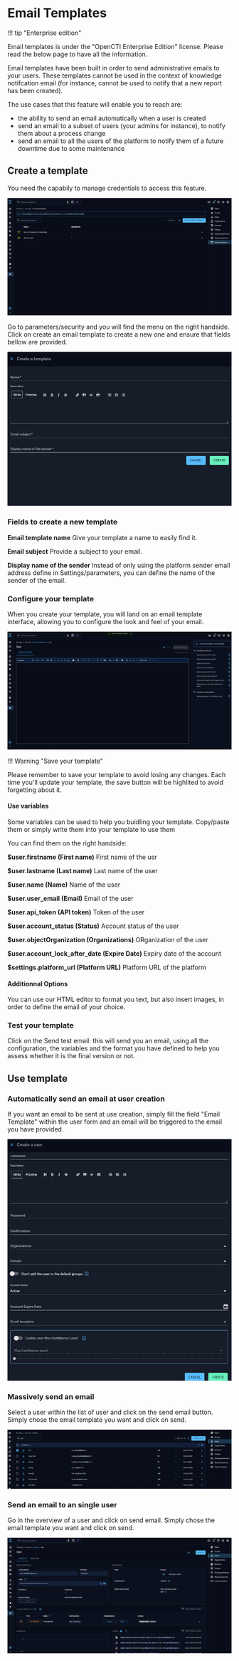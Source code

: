 # Email Templates

!!! tip "Enterprise edition"

   Email templates is under the "OpenCTI Enterprise Edition" license. Please read the below page to have all the information.


Email templates have been built in order to send administrative emails to your users. These templates cannot be used in the context of knowledge notifcation email (for instance, cannot be used to notify that a new report has been created).

The use cases that this feature will enable you to reach are:
- the ability to send an email automatically when a user is created
- send an email to a subset of users (your admins for instance), to notify them about a process change
- send an email to all the users of the platform to notify them of a future downtime due to some maintenance

## Create a template
You need the capabily to manage credentials to access this feature.

![email-template-overview](./assets/email-template-overview.png)

Go to parameters/security and you will find the menu on the right handside.
Click on create an email template to create a new one and ensure that fields bellow are provided.

![email-template-create](./assets/email-template-create.png)


### Fields to create a new template
**Email template name**
Give your template a name to easily find it.

**Email subject**
Provide a subject to your email.

**Display name of the sender**
Instead of only using the platform sender email address define in Settings/parameters, you can define the name of the sender of the email. 

### Configure your template
When you create your template, you will land on an email template interface, allowing you to configure the look and feel of your email. 

![email-template-create-config](./assets/email-template-create-config.png)


!!! Warning "Save your template"

   Please remember to save your template to avoid losing any changes. Each time you'll update your template, the save button will be highlited to avoid forgetting about it.


#### Use variables
Some variables can be used to help you buidling your template. Copy/paste them or simply write them into your template to use them

You can find them on the right handside: 

**$user.firstname (First name)**
First name of the usr

**$user.lastname (Last name)**
Last name of the user

**$user.name (Name)**
Name of the user

**$user.user_email (Email)**
Email of the user

**$user.api_token (API token)**
Token of the user

**$user.account_status (Status)**
Account status of the user

**$user.objectOrganization (Organizations)**
ORganization of the user

**$user.account_lock_after_date (Expire Date)**
Expiry date of the account 

**$settings.platform_url (Platform URL)**
Platform URL of the platform

#### Additionnal Options
You can use our HTML editor to format you text, but also insert images, in order to define the email of your choice. 


### Test your template
Click on the Send test email: this will send you an email, using all the configuration, the variables and the format you have defined to help you assess whether it is the final version or not.


## Use template

### Automatically send an email at user creation 

If you want an email to be sent at use creation, simply fill the field "Email Template" within the user form and an email will be triggered to the email you have provided.

![email-template-send-at-creation](./assets/email-template-send-at-creation.png)

### Massively send an email
Select a user within the list of user and click on the send email button. Simply chose the email template you want and click on send.

![email-template-massive-ops](./assets/email-template-massive-ops.png)


### Send an email to an single user
Go in the overview of a user and click on send email. Simply chose the email template you want and click on send.

![email-template-send-individual-email](./assets/email-template-send-individual-email.png)

